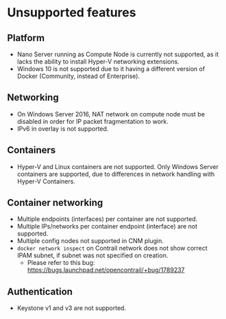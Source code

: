 # Unsupported features

## Platform

* Nano Server running as Compute Node is currently not supported, as it lacks the ability to install Hyper-V networking extensions.
* Windows 10 is not supported due to it having a different version of Docker (Community, instead of Enterprise).

## Networking

* On Windows Server 2016, NAT network on compute node must be disabled in order for IP packet fragmentation to work.
* IPv6 in overlay is not supported.

## Containers

* Hyper-V and Linux containers are not supported. Only Windows Server containers are supported, 
due to differences in network handling with Hyper-V Containers.

## Container networking

* Multiple endpoints (interfaces) per container are not supported.
* Multiple IPs/networks per container endpoint (interface) are not supported.
* Multiple config nodes not supported in CNM plugin.
* `docker network inspect` on Contrail network does not show correct IPAM subnet, if subnet was not specified on creation.
    * Please refer to this bug: https://bugs.launchpad.net/opencontrail/+bug/1789237

## Authentication

* Keystone v1 and v3 are not supported.
